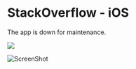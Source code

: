 # StackOverflow - iOS

The app is down for maintenance.

![](https://travis-ci.org/nFiction/StackOverflow.svg?branch=develop)

![ScreenShot](http://hmti.ft.unand.ac.id/wp-content/uploads/2015/08/iStock_000017473858Small1-300x300.jpg)
